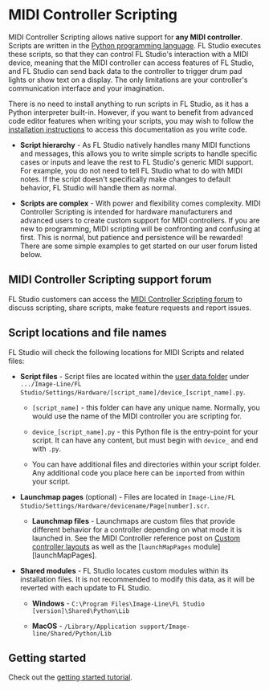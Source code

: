 # MIDI Controller Scripting

MIDI Controller Scripting allows native support for **any MIDI controller**.
Scripts are written in the
[Python programming language](https://www.python.org/about/gettingstarted/).
FL Studio executes these scripts, so that they can control FL Studio's
interaction with a MIDI device, meaning that the MIDI controller can access
features of FL Studio, and FL Studio can send back data to the controller to
trigger drum pad lights or show text on a display. The only limitations are
your controller's communication interface and your imagination.

There is no need to install anything to run scripts in FL Studio, as it has a
Python interpreter built-in. However, if you want to benefit from advanced code
editor features when writing your scripts, you may wish to follow the
[installation instructions](../installation.md) to access this documentation
as you write code.

* **Script hierarchy** - As FL Studio natively handles many MIDI functions and
  messages, this allows you to write simple scripts to handle specific cases or
  inputs and leave the rest to FL Studio's generic MIDI support. For example,
  you do not need to tell FL Studio what to do with MIDI notes. If the script
  doesn't specifically make changes to default behavior, FL Studio will handle
  them as normal.

* **Scripts are complex** - With power and flexibility comes complexity. MIDI
  Controller Scripting is intended for hardware manufacturers and advanced
  users to create custom support for MIDI controllers. If you are new to
  programming, MIDI scripting will be confronting and confusing at first. This
  is normal, but patience and persistence will be rewarded! There are some
  simple examples to get started on our user forum listed below.

## MIDI Controller Scripting support forum

FL Studio customers can access the
[MIDI Controller Scripting forum](https://support.image-line.com/redirect/midi_scripting_forum)
to discuss scripting, share scripts, make feature requests and report issues.

## Script locations and file names

FL Studio will check the following locations for MIDI Scripts and related
files:

* **Script files** - Script files are located within the
  [user data folder](https://www.image-line.com/fl-studio-learning/fl-studio-beta-online-manual/html/envsettings_files.htm#userdata)
  under `.../Image-Line/FL Studio/Settings/Hardware/[script_name]/device_[script_name].py`.

    * `[script_name]` - this folder can have any unique name. Normally, you would
      use the name of the MIDI controller you are scripting for.

    * `device_[script_name].py` - this Python file is the entry-point for your
      script. It can have any content, but must begin with `device_` and end with
      `.py`.

    * You can have additional files and directories within your script folder.
      Any additional code you place here can be `import`ed from within your
      script.

* **Launchmap pages** (optional) - Files are located in
  `Image-Line/FL Studio/Settings/Hardware/devicename/Page[number].scr`.

    * **Launchmap files** - Launchmaps are custom files that provide different
      behavior for a controller depending on what mode it is launched in.
      See the MIDI Controller reference post on
      [Custom controller layouts](https://forum.image-line.com/viewtopic.php?f=1914&t=92193)
      as well as the [`launchMapPages` module][launchMapPages].

* **Shared modules** - FL Studio locates custom modules within its installation
  files. It is not recommended to modify this data, as it will be reverted
  with each update to FL Studio.

    * **Windows** - `C:\Program Files\Image-Line\FL Studio [version]\Shared\Python\Lib`

    * **MacOS** - `/Library/Application support/Image-line/Shared/Python/Lib`

## Getting started

Check out the [getting started tutorial](./tutorials/getting_started.md).

